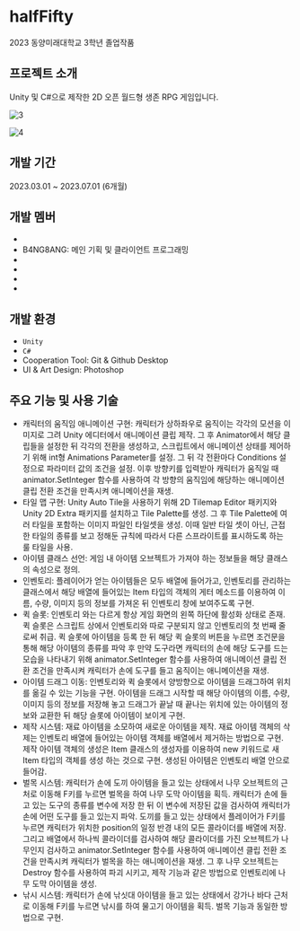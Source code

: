 # halfFifty
2023 동양미래대학교 3학년 졸업작품

## 프로젝트 소개
Unity 및 C#으로 제작한 2D 오픈 월드형 생존 RPG 게임입니다.

![3](https://github.com/B4NG8ANG/halfFifty/assets/50348034/f70f0328-1334-4977-9efe-9a2a7ff0ee5e)

![4](https://github.com/B4NG8ANG/halfFifty/assets/50348034/b15993df-5a1c-4e51-a375-e33b93245718)

## 개발 기간
2023.03.01 ~ 2023.07.01 (6개월)

## 개발 멤버
-
- B4NG8ANG: 메인 기획 및 클라이언트 프로그래밍
-
-
-
-

## 개발 환경
- `Unity`
- `C#`
- Cooperation Tool: Git & Github Desktop
- UI & Art Design: Photoshop

## 주요 기능 및 사용 기술
- 캐릭터의 움직임 애니메이션 구현: 캐릭터가 상하좌우로 움직이는 각각의 모션을 이미지로 그려 Unity 에디터에서 애니메이션 클립 제작. 그 후 Animator에서 해당 클립들을 설정한 뒤 각각의 전환을 생성하고, 스크립트에서 애니메이션 상태를 제어하기 위해 int형 Animations Parameter를 설정. 그 뒤 각 전환마다 Conditions 설정으로 파라미터 값의 조건을 설정. 이후 방향키를 입력받아 캐릭터가 움직일 때 animator.SetInteger 함수를 사용하여 각 방향의 움직임에 해당하는 애니메이션 클립 전환 조건을 만족시켜 애니메이션을 재생.
- 타일 맵 구현: Unity Auto Tile을 사용하기 위해 2D Tilemap Editor 패키지와 Unity 2D Extra 패키지를 설치하고 Tile Palette를 생성. 그 후 Tile Palette에 여러 타일을 포함하는 이미지 파일인 타일셋을 생성. 이때 일반 타일 셋이 아닌, 근접한 타일의 종류를 보고 정해둔 규칙에 따라서 다른 스프라이트를 표시하도록 하는 룰 타일을 사용.
- 아이템 클래스 선언: 게임 내 아이템 오브젝트가 가져야 하는 정보들을 해당 클래스의 속성으로 정의.
- 인벤토리: 플레이어가 얻는 아이템들은 모두 배열에 들어가고, 인벤토리를 관리하는 클래스에서 해당 배열에 들어있는 Item 타입의 객체의 게터 메소드를 이용하여 이름, 수량, 이미지 등의 정보를 가져온 뒤 인벤토리 창에 보여주도록 구현.
- 퀵 슬롯:  인벤토리 와는 다르게 항상 게임 화면의 왼쪽 하단에 활성화 상태로 존재. 퀵 슬롯은 스크립트 상에서 인벤토리와 따로 구분되지 않고 인벤토리의 첫 번째 줄로써 취급. 퀵 슬롯에 아이템을 등록 한 뒤 해당 퀵 슬롯의 버튼을 누르면 조건문을 통해 해당 아이템의 종류를 파악 후 만약 도구라면 캐릭터의 손에 해당 도구를 드는 모습을 나타내기 위해 animator.SetInteger 함수를 사용하여 애니메이션 클립 전환 조건을 만족시켜 캐릭터가 손에 도구를 들고 움직이는 애니메이션을 재생.
- 아이템 드래그 이동: 인벤토리와 퀵 슬롯에서 양방향으로 아이템을 드래그하여 위치를 옮길 수 있는 기능을 구현. 아이템을 드래그 시작할 때 해당 아이템의 이름, 수량, 이미지 등의 정보를 저장해 놓고 드래그가 끝날 때 끝나는 위치에 있는 아이템의 정보와 교환한 뒤 해당 슬롯에 아이템이 보이게 구현.
- 제작 시스템: 재료 아이템을 소모하여 새로운 아이템을 제작. 재료 아이템 객체의 삭제는 인벤토리 배열에 들어있는 아이템 객체를 배열에서 제거하는 방법으로 구현. 제작 아이템 객체의 생성은 Item 클래스의 생성자를 이용하여 new 키워드로 새 Item 타입의 객체를 생성 하는 것으로 구현. 생성된 아이템은 인벤토리 배열 안으로 들어감.
- 벌목 시스템: 캐릭터가 손에 도끼 아이템을 들고 있는 상태에서 나무 오브젝트의 근처로 이동해 F키를 누르면 벌목을 하여 나무 도막 아이템을 획득. 캐릭터가 손에 들고 있는 도구의 종류를 변수에 저장 한 뒤 이 변수에 저장된 값을 검사하여 캐릭터가 손에 어떤 도구를 들고 있는지 파악. 도끼를 들고 있는 상태에서 플레이어가 F키를 누르면 캐릭터가 위치한 position의 일정 반경 내의 모든 콜라이더를 배열에 저장. 그리고 배열에서 하나씩 콜라이더를 검사하여 해당 콜라이더를 가진 오브젝트가 나무인지 검사하고 animator.SetInteger 함수를 사용하여 애니메이션 클립 전환 조건을 만족시켜 캐릭터가 벌목을 하는 애니메이션을 재생. 그 후 나무 오브젝트는 Destroy 함수를 사용하여 파괴 시키고, 제작 기능과 같은 방법으로 인벤토리에 나무 도막 아이템을 생성.
- 낚시 시스템: 캐릭터가 손에 낚싯대 아이템을 들고 있는 상태에서 강가나 바다 근처로 이동해 F키를 누르면 낚시를 하여 물고기 아이템을 획득. 벌목 기능과 동일한 방법으로 구현.
